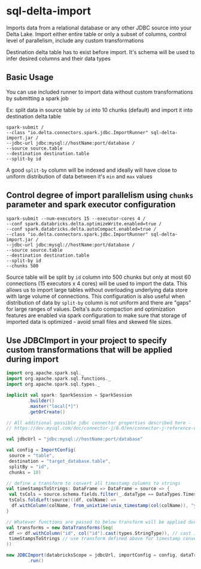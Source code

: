 # sql-delta-import

 Imports data from a relational database or any other JDBC source into your Delta Lake. 
 Import either entire table or only a subset of columns, control level of parallelism, 
 include any custom transformations
 
Destination delta table has to exist before import. It's schema will be used to infer 
desired columns and their data types

## Basic Usage

You can use included runner to import data without custom transformations by submitting
a spark job

Ex: split data in source table by `id` into 10 chunks (default) and import it into 
destination delta table

```shell script
spark-submit /
--class "io.delta.connectors.spark.jdbc.ImportRunner" sql-delta-import.jar /
--jdbc-url jdbc:mysql://hostName:port/database /
--source source.table
--destination destination.table
--split-by id
```
A good `split-by` column will be indexed and ideally will have close to uniform distribution
of data between it's `min` and `max` values

## Control degree of import parallelism using `chunks` parameter and spark executor configuration

```shell script
spark-submit --num-executors 15 --executor-cores 4 /
--conf spark.databricks.delta.optimizeWrite.enabled=true /
--conf spark.databricks.delta.autoCompact.enabled=true /
--class "io.delta.connectors.spark.jdbc.ImportRunner" sql-delta-import.jar /
--jdbc-url jdbc:mysql://hostName:port/database /
--source source.table
--destination destination.table
--split-by id
--chunks 500
```
Source table will be split by `id` column into 500 chunks but only at most 60 connections 
(15 executors x 4 cores) will be used to import the data. This allows us to import large 
tables without overloading underlying data store with large volume of connections. This 
configuration is also useful when distribution of data by `split-by` column is not uniform 
and there are "gaps" for large ranges of values. Delta's auto compaction and optimization 
features are enabled via spark configuration to make sure that storage of imported data is 
optimized - avoid small files and skewed file sizes. 

## Use JDBCImport in your project to specify custom transformations that will be applied during import

```scala
import org.apache.spark.sql._
import org.apache.spark.sql.functions._
import org.apache.spark.sql.types._

implicit val spark: SparkSession = SparkSession
        .builder()
        .master("local[*]")
        .getOrCreate()

// All additional possible jdbc connector properties described here -
// https://dev.mysql.com/doc/connector-j/8.0/en/connector-j-reference-configuration-properties.html

val jdbcUrl = "jdbc:mysql://hostName:port/database"

val config = ImportConfig(
 source = "table",
 destination = "target_database.table",
 splitBy = "id",
 chunks = 10)

// define a transform to convert all timestamp columns to strings
val timeStampsToStrings: DataFrame => DataFrame = source => {
 val tsCols = source.schema.fields.filter(_.dataType == DataTypes.TimestampType).map(_.name)
 tsCols.foldLeft(source)((df, colName) =>
  df.withColumn(colName, from_unixtime(unix_timestamp(col(colName)), "yyyy-MM-dd HH:mm:ss.S")))
}

// Whatever functions are passed to below transform will be applied during import
val transforms = new DataTransforms(Seq(
 df => df.withColumn("id", col("id").cast(types.StringType)), // cast id column to string
 timeStampsToStrings // use transform defined above for timestamp conversion
))

new JDBCImport(databricksScope = jdbcUrl, importConfig = config, dataTransform = transforms)
        .run()
```
